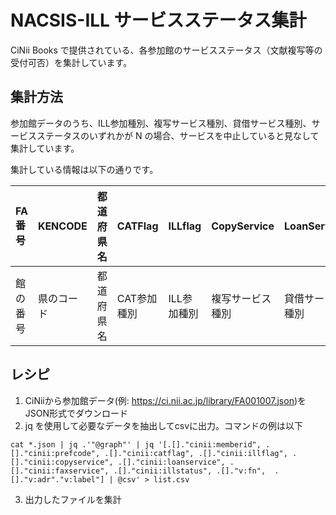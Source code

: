 # NACSIS-ILL サービスステータス集計
CiNii Books で提供されている、各参加館のサービスステータス（文献複写等の受付可否）を集計しています。

## 集計方法
参加館データのうち、ILL参加種別、複写サービス種別、貸借サービス種別、サービスステータスのいずれかが N の場合、サービスを中止していると見なして集計しています。

集計している情報は以下の通りです。

|FA番号|KENCODE|都道府県名|CATFlag|ILLflag|CopyService|LoanService|FAXservice|ILLStatus|受付可否|館名|住所|
|:-|:-|:-|:-|:-|:-|:-|:-|:-|:-|:-|:-|
|館の番号|県のコード|都道府県名|CAT参加種別|ILL参加種別|複写サービス種別|貸借サービス種別|FAXサービス種別|サービスステータス|ILLflag,CopyService,LoanService,ILLStatusのいずれかがNなら×|館名|住所|

## レシピ
1. CiNiiから参加館データ(例: https://ci.nii.ac.jp/library/FA001007.json)をJSON形式でダウンロード
2. jq を使用して必要なデータを抽出してcsvに出力。コマンドの例は以下

```cat *.json | jq .'"@graph"' | jq '[.[]."cinii:memberid", .[]."cinii:prefcode", .[]."cinii:catflag", .[]."cinii:illflag", .[]."cinii:copyservice", .[]."cinii:loanservice", .[]."cinii:faxservice", .[]."cinii:illstatus", .[]."v:fn",  .[]."v:adr"."v:label"] | @csv' > list.csv```

3. 出力したファイルを集計

